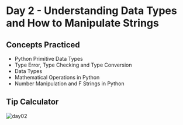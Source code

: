 # Day 2 - Understanding Data Types and How to Manipulate Strings
## Concepts Practiced
- Python Primitive Data Types
- Type Error, Type Checking and Type Conversion
- Data Types
- Mathematical Operations in Python
- Number Manipulation and F Strings in Python
## Tip Calculator
![day02](https://user-images.githubusercontent.com/98851253/154178407-2fd555e2-2bdd-4a87-ad03-477e07cb307e.gif)
